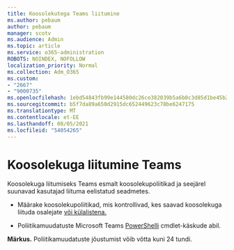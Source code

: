 ```yaml
---
title: Koosolekutega Teams liitumine
ms.author: pebaum
author: pebaum
manager: scotv
ms.audience: Admin
ms.topic: article
ms.service: o365-administration
ROBOTS: NOINDEX, NOFOLLOW
localization_priority: Normal
ms.collection: Adm_O365
ms.custom:
- "2667"
- "9000735"
ms.openlocfilehash: 1ebd54843fb99e144580dc26ce382039b5a6b0c3d85d1be45b2b49a0e92f5d46
ms.sourcegitcommit: b5f7da89a650d2915dc652449623c78be6247175
ms.translationtype: MT
ms.contentlocale: et-EE
ms.lasthandoff: 08/05/2021
ms.locfileid: "54054265"
---
```

# <a name="join-a-meeting-in-teams"></a>Koosolekuga liitumine Teams

Koosolekuga liitumiseks Teams esmalt koosolekupoliitikad ja seejärel suunavad kasutajad liituma eelistatud seadmetes.

- Määrake koosolekupoliitikad, mis kontrollivad, kes saavad koosolekuga liituda osalejate [või külalistena.](https://docs.microsoft.com/microsoftteams/meeting-policies-in-teams#meeting-policy-settings---participants--guests) 

- Poliitikamuudatuste Microsoft Teams [PowerShelli](https://docs.microsoft.com/microsoftteams/teams-powershell-overview) cmdlet-käskude abil.    

**Märkus.** Poliitikamuudatuste jõustumist võib võtta kuni 24 tundi.